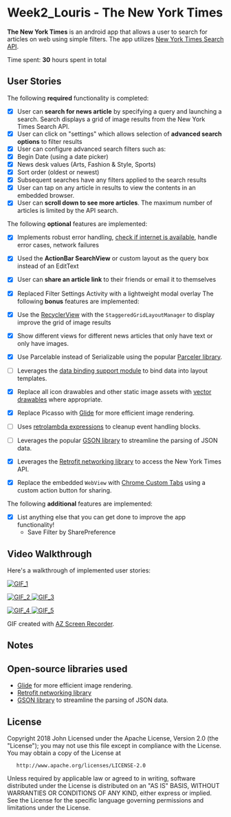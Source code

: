 # Week2_Louris -  The New York Times

**The New York Times** is an android app that allows a user to search for articles on web using simple filters. The app utilizes [New York Times Search API](http://developer.nytimes.com/docs/read/article_search_api_v2).

Time spent: **30** hours spent in total

## User Stories

The following **required** functionality is completed:

* [x] User can **search for news article** by specifying a query and launching a search. Search displays a grid of image results from the New York Times Search API.
* [x] User can click on "settings" which allows selection of **advanced search options** to filter results
* [x] User can configure advanced search filters such as:
 * [x] Begin Date (using a date picker)
 * [x] News desk values (Arts, Fashion & Style, Sports)
 * [x] Sort order (oldest or newest)
* [x] Subsequent searches have any filters applied to the search results
* [x] User can tap on any article in results to view the contents in an embedded browser.
* [x] User can **scroll down to see more articles**. The maximum number of articles is limited by the API search.

The following **optional** features are implemented:

* [x] Implements robust error handling, [check if internet is available](http://guides.codepath.com/android/Sending-and-Managing-Network-Requests#checking-for-network-connectivity), handle error cases, network failures
* [x] Used the **ActionBar SearchView** or custom layout as the query box instead of an EditText
* [x] User can **share an article link** to their friends or email it to themselves
* [x] Replaced Filter Settings Activity with a lightweight modal overlay
The following **bonus** features are implemented:

* [x] Use the [RecyclerView](http://guides.codepath.com/android/Using-the-RecyclerView) with the `StaggeredGridLayoutManager` to display improve the grid of image results
* [x] Show different views for different news articles that only have text or only have images.
* [x] Use Parcelable instead of Serializable using the popular [Parceler library](http://guides.codepath.com/android/Using-Parceler).
* [ ] Leverages the [data binding support module](http://guides.codepath.com/android/Applying-Data-Binding-for-Views) to bind data into layout templates.
* [x] Replace all icon drawables and other static image assets with [vector drawables](http://guides.codepath.com/android/Drawables#vector-drawables) where appropriate.
* [x] Replace Picasso with [Glide](http://inthecheesefactory.com/blog/get-to-know-glide-recommended-by-google/en) for more efficient image rendering.
* [ ] Uses [retrolambda expressions](http://guides.codepath.com/android/Lambda-Expressions) to cleanup event handling blocks.
* [ ] Leverages the popular [GSON library](http://guides.codepath.com/android/Using-Android-Async-Http-Client#decoding-with-gson-library) to streamline the parsing of JSON data.
* [x] Leverages the [Retrofit networking library](http://guides.codepath.com/android/Consuming-APIs-with-Retrofit) to access the New York Times API.
* [x] Replace the embedded `WebView` with [Chrome Custom Tabs](http://guides.codepath.com/android/Chrome-Custom-Tabs) using a custom action button for sharing.

The following **additional** features are implemented:
 * [x] List anything else that you can get done to improve the app functionality!
   - Save Filter by SharePreference
## Video Walkthrough

Here's a walkthrough of implemented user stories:

<a href="https://i.imgur.com/IafEBzA.gif" target="_blank"> <img src="https://i.imgur.com/IafEBzA.gif" title="GIF_1" /> </a>

<a href="https://i.imgur.com/Q0ALKWv.gif" target="_blank"> <img src="https://i.imgur.com/Q0ALKWv.gif" title="GIF_2" /> </a>
<a href="https://i.imgur.com/dndNrck.gif" target="_blank"> <img src="https://i.imgur.com/dndNrck.gif" title="GIF_3" /> </a>

<a href="https://i.imgur.com/ci5an5z.gif" target="_blank"> <img src="https://i.imgur.com/ci5an5z.gif" title="GIF_4" /> </a>
<a href="https://i.imgur.com/z5qNwIS.gif" target="_blank"> <img src="https://i.imgur.com/z5qNwIS.gif" title="GIF_5" /> </a>

GIF created with [AZ Screen Recorder](https://play.google.com/store/apps/details?id=com.hecorat.screenrecorder.free&hl=en).

## Notes


## Open-source libraries used

- [Glide](http://inthecheesefactory.com/blog/get-to-know-glide-recommended-by-google/en) for more efficient image rendering.
- [Retrofit networking library](http://guides.codepath.com/android/Consuming-APIs-with-Retrofit)
- [GSON library](http://guides.codepath.com/android/Using-Android-Async-Http-Client#decoding-with-gson-library) to streamline the parsing of JSON data.


## License

   Copyright 2018 John
Licensed under the Apache License, Version 2.0 (the "License");
   you may not use this file except in compliance with the License.
   You may obtain a copy of the License at

       http://www.apache.org/licenses/LICENSE-2.0

   Unless required by applicable law or agreed to in writing, software
   distributed under the License is distributed on an "AS IS" BASIS,
   WITHOUT WARRANTIES OR CONDITIONS OF ANY KIND, either express or implied.
   See the License for the specific language governing permissions and
   limitations under the License.
